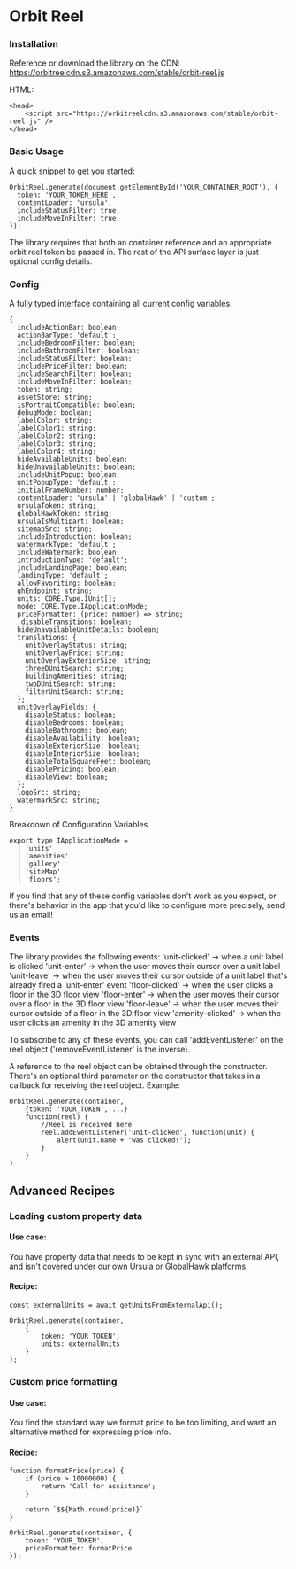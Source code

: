 # Orbit Reel

### Installation

Reference or download the library on the CDN: https://orbitreelcdn.s3.amazonaws.com/stable/orbit-reel.js

HTML:
```
<head>
    <script src="https://orbitreelcdn.s3.amazonaws.com/stable/orbit-reel.js" />
</head>
```

### Basic Usage

A quick snippet to get you started:
```
OrbitReel.generate(document.getElementById('YOUR_CONTAINER_ROOT'), {
  token: 'YOUR_TOKEN_HERE',
  contentLoader: 'ursula',
  includeStatusFilter: true,
  includeMoveInFilter: true,
});
```
The library requires that both an container reference and an appropriate orbit reel token be passed in. The rest of the API surface layer is just optional config details.

### Config

A fully typed interface containing all current config variables:

```
{
  includeActionBar: boolean;
  actionBarType: 'default';
  includeBedroomFilter: boolean;
  includeBathroomFilter: boolean;
  includeStatusFilter: boolean;
  includePriceFilter: boolean;
  includeSearchFilter: boolean;
  includeMoveInFilter: boolean;
  token: string;
  assetStore: string;
  isPortraitCompatible: boolean;
  debugMode: boolean;
  labelColor: string;
  labelColor1: string;
  labelColor2: string;
  labelColor3: string;
  labelColor4: string;
  hideAvailableUnits: boolean;
  hideUnavailableUnits: boolean;
  includeUnitPopup: boolean;
  unitPopupType: 'default';
  initialFrameNumber: number;
  contentLoader: 'ursula' | 'globalHawk' | 'custom';
  ursulaToken: string;
  globalHawkToken: string;
  ursulaIsMultipart: boolean;
  sitemapSrc: string;
  includeIntroduction: boolean;
  watermarkType: 'default';
  includeWatermark: boolean;
  introductionType: 'default';
  includeLandingPage: boolean;
  landingType: 'default';
  allowFavoriting: boolean;
  ghEndpoint: string;
  units: CORE.Type.IUnit[];
  mode: CORE.Type.IApplicationMode;
  priceFormatter: (price: number) => string;
   disableTransitions: boolean;
  hideUnavailableUnitDetails: boolean;
  translations: {
    unitOverlayStatus: string;
    unitOverlayPrice: string;
    unitOverlayExteriorSize: string;
    threeDUnitSearch: string;
    buildingAmenities: string;
    twoDUnitSearch: string;
    filterUnitSearch: string;
  };
  unitOverlayFields: {
    disableStatus: boolean;
    disableBedrooms: boolean;
    disableBathrooms: boolean;
    disableAvailability: boolean;
    disableExteriorSize: boolean;
    disableInteriorSize: boolean;
    disableTotalSquareFeet: boolean;
    disablePricing: boolean;
    disableView: boolean;
  };
  logoSrc: string;
  watermarkSrc: string;
}
```

Breakdown of Configuration Variables

```
export type IApplicationMode =
  | 'units'
  | 'amenities'
  | 'gallery'
  | 'siteMap'
  | 'floors';
```

If you find that any of these config variables don't work as you expect, or there's behavior in the app that you'd like to configure more precisely, send us an email!

### Events
The library provides the following events:
    'unit-clicked' -> when a unit label is clicked
    'unit-enter' -> when the user moves their cursor over a unit label
    'unit-leave' -> when the user moves their cursor outside of a unit label that's already fired a 'unit-enter' event
    'floor-clicked' -> when the user clicks a floor in the 3D floor view 
    'floor-enter' -> when the user moves their cursor over a floor in the 3D floor view
    'floor-leave' -> when the user moves their cursor outside of a floor in the 3D floor view
    'amenity-clicked' -> when the user clicks an amenity in the 3D amenity view
    
To subscribe to any of these events, you can call 'addEventListener' on the reel object ('removeEventListener' is the inverse).

A reference to the reel object can be obtained through the constructor. There's an optional third parameter on the constructor that takes in a callback for receiving the reel object. Example:
    
    OrbitReel.generate(container, 
        {token: 'YOUR_TOKEN', ...}
        function(reel) {
            //Reel is received here
            reel.addEventListener('unit-clicked', function(unit) {
                alert(unit.name + 'was clicked!');
            }
        }
    )
    
## Advanced Recipes

### Loading custom property data
#### Use case: 
You have property data that needs to be kept in sync with an external API, and isn't covered under our own Ursula or GlobalHawk platforms.
#### Recipe:
  
    const externalUnits = await getUnitsFromExternalApi();
    
    OrbitReel.generate(container, 
        {
            token: 'YOUR TOKEN', 
            units: externalUnits
        }
    );
    
### Custom price formatting
#### Use case: 
You find the standard way we format price to be too limiting, and want an alternative method for expressing price info.

#### Recipe:
    function formatPrice(price) {
        if (price > 10000000) {
            return 'Call for assistance';
        }
        
        return `$${Math.round(price)}`
    }
    
    OrbitReel.generate(container, {
        token: 'YOUR_TOKEN',
        priceFormatter: formatPrice
    });
    

